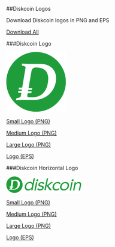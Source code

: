 ##Diskcoin Logos

Download Diskcoin logos in PNG and EPS

[Download All](https://github.com/diskcoin-apps-team/wiki/raw/master/Docs/logosdownload/logos.zip)

###Diskcoin Logo

![alt](image/logossmall.png)

[Small Logo (PNG)](https://github.com/diskcoin-apps-team/wiki/blob/master/Docs/logosdownload/logosmall.png)

[Medium Logo (PNG)](https://github.com/diskcoin-apps-team/wiki/blob/master/Docs/logosdownload/logomedium.png)

[Large Logo (PNG)](https://github.com/diskcoin-apps-team/wiki/blob/master/Docs/logosdownload/logolarge.png)

[Logo (EPS)](https://github.com/diskcoin-apps-team/wiki/blob/master/Docs/logosdownload/logo.eps)



###Diskcoin Horizontal Logo

![alt](image/DISCssmall.png)

[Small Logo (PNG)](https://github.com/diskcoin-apps-team/wiki/blob/master/Docs/logosdownload/DISCsmall.png)

[Medium Logo (PNG)](https://github.com/diskcoin-apps-team/wiki/blob/master/Docs/logosdownload/DISCmedium.png)

[Large Logo (PNG)](https://github.com/diskcoin-apps-team/wiki/blob/master/Docs/logosdownload/DISClarge.png)

[Logo (EPS)](https://github.com/diskcoin-apps-team/wiki/blob/master/Docs/logosdownload/DISC.eps)

